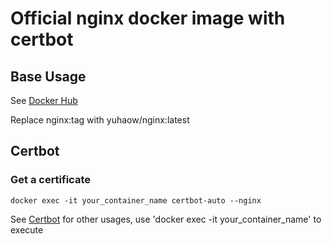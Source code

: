 # Official nginx docker image with certbot

## Base Usage

See [Docker Hub](https://hub.docker.com/_/nginx)

Replace nginx:tag with yuhaow/nginx:latest

## Certbot

### Get a certificate

```shell
docker exec -it your_container_name certbot-auto --nginx
```

See [Certbot](https://certbot.eff.org/lets-encrypt/debianjessie-nginx) for other usages, use 'docker exec -it your_container_name' to execute